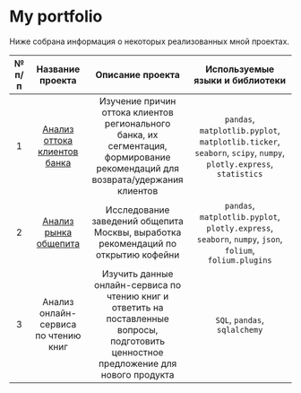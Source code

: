 # My portfolio

Ниже собрана информация о некоторых реализованных мной проектах.

| № п/п|   Название проекта   | Описание проекта | Используемые языки и библиотеки |
|:-----:|:----------------:|:----------------:|:--------------------:|
| 1 |   [Анализ оттока клиентов банка](https://github.com/data-analyst-and-financier/my_portfolio/tree/main/bank_customer_churn_analysis)   | Изучение причин оттока клиентов регионального банка, их сегментация, формирование рекомендаций для возврата/удержания клиентов | `pandas`, `matplotlib.pyplot`, `matplotlib.ticker`, `seaborn`, `scipy`, `numpy`, `plotly.express`, `statistics`|
| 2 | [Анализ рынка общепита](https://github.com/data-analyst-and-financier/my_portfolio/tree/main/analysis_of_the_catering_market) | Исследование заведений общепита Москвы, выработка рекомендаций по открытию кофейни | `pandas`, `matplotlib.pyplot`,  `plotly.express`, `seaborn`, `numpy`, `json`, `folium`,  `folium.plugins`|
| 3 | Анализ онлайн-сервиса по чтению книг | Изучить данные онлайн-сервиса по чтению книг и ответить на поставленные вопросы, подготовить ценностное предложение для нового продукта | `SQL`, `pandas`, `sqlalchemy` |
